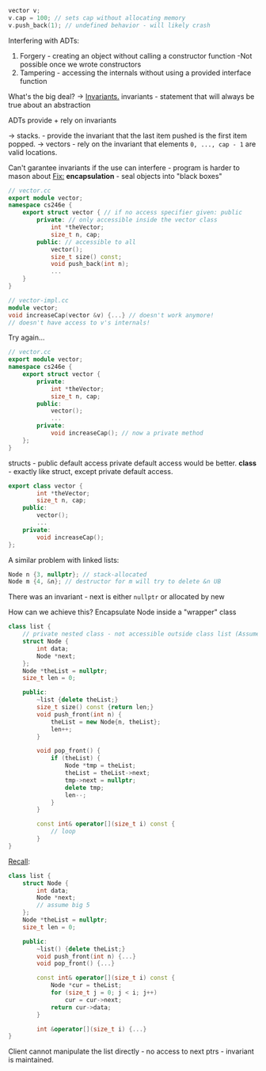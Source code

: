 
```c++
vector v;
v.cap = 100; // sets cap without allocating memory
v.push_back(1); // undefined behavior - will likely crash
```

Interfering with ADTs:
1) Forgery - creating an object without calling a constructor function
    -Not possible once we wrote constructors
2) Tampering - accessing the internals without using a provided interface function

What's the big deal? -> <u>Invariants.</u>
invariants - statement that will always be true about an abstraction

ADTs provide + rely on invariants

-> stacks. - provide the invariant that the last item pushed is the first item popped.
-> vectors - rely on the invariant that elements `0, ..., cap - 1` are valid locations.

Can't garantee invariants if the use can interfere - program is harder to mason about
<u>Fix:</u> **encapsulation** - seal objects into "black boxes"

```c++
// vector.cc
export module vector;
namespace cs246e {
	export struct vector { // if no access specifier given: public
		private: // only accessible inside the vector class
			int *theVector;
			size_t n, cap;
		public: // accessible to all
			vector();
			size_t size() const;
			void push_back(int n);
			...
	}
}
```

```c++
// vector-impl.cc
module vector;
void increaseCap(vector &v) {...} // doesn't work anymore!
// doesn't have access to v's internals!
```


Try again...
```c++
// vector.cc
export module vector;
namespace cs246e {
	export struct vector {
		private:
			int *theVector;
			size_t n, cap;
		public:
			vector();
			...
		private:
			void increaseCap(); // now a private method
	};
}
```

structs - public default access
private default access would be better.
**class** -  exactly like struct, except private default access.
```c++
export class vector {
		int *theVector;
		size_t n, cap;
	public:
		vector();
		...
	private:
		void increaseCap();
};
```


A similar problem with linked lists:
```c++
Node n {3, nullptr}; // stack-allocated
Node m {4, &n}; // destructor for m will try to delete &n UB
```
There was an invariant - next is either `nullptr` or allocated by new

How can we achieve this? Encapsulate Node inside a "wrapper" class

```c++
class list {
	// private nested class - not accessible outside class list (Assume Big 5)
	struct Node {
		int data;
		Node *next;
	};
	Node *theList = nullptr;
	size_t len = 0;

	public:
		~list {delete theList;}
		size_t size() const {return len;}
		void push_front(int n) {
			theList = new Node{n, theList};
			len++;
		}

		void pop_front() {
			if (theList) {
				Node *tmp = theList;
				theList = theList->next;
				tmp->next = nullptr;
				delete tmp;
				len--;
			}
		}

		const int& operator[](size_t i) const {
			// loop
		}
}
```


<u>Recall</u>:
```c++
class list {
	struct Node {
		int data;
		Node *next;
		// assume big 5
	};
	Node *theList = nullptr;
	size_t len = 0;

	public:
		~list() {delete theList;}
		void push_front(int n) {...}
		void pop_front() {...}

		const int& operator[](size_t i) const {
			Node *cur = theList;
			for (size_t j = 0; j < i; j++)
				cur = cur->next;
			return cur->data;
		}

		int &operator[](size_t i) {...}
}
```
Client cannot manipulate the list directly - no access to next ptrs - invariant is maintained.
